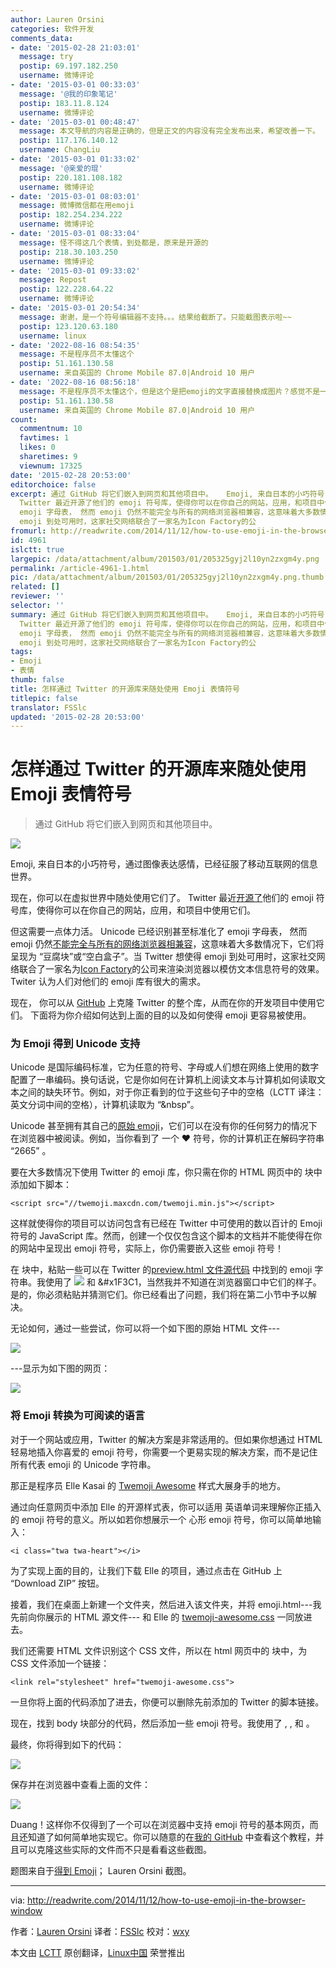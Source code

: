 ```yaml
---
author: Lauren Orsini
categories: 软件开发
comments_data:
- date: '2015-02-28 21:03:01'
  message: try
  postip: 69.197.182.250
  username: 微博评论
- date: '2015-03-01 00:33:03'
  message: '@我的印象笔记'
  postip: 183.11.8.124
  username: 微博评论
- date: '2015-03-01 00:48:47'
  message: 本文导航的内容是正确的，但是正文的内容没有完全发布出来，希望改善一下。
  postip: 117.176.140.12
  username: ChangLiu
- date: '2015-03-01 01:33:02'
  message: '@亲爱的琨'
  postip: 220.181.108.182
  username: 微博评论
- date: '2015-03-01 08:03:01'
  message: 微博微信都在用emoji
  postip: 182.254.234.222
  username: 微博评论
- date: '2015-03-01 08:33:04'
  message: 怪不得这几个表情，到处都是，原来是开源的
  postip: 218.30.103.250
  username: 微博评论
- date: '2015-03-01 09:33:02'
  message: Repost
  postip: 122.228.64.22
  username: 微博评论
- date: '2015-03-01 20:54:34'
  message: 谢谢，是一个符号编辑器不支持。。。结果给截断了。只能截图表示啦~~
  postip: 123.120.63.180
  username: linux
- date: '2022-08-16 08:54:35'
  message: 不是程序员不太懂这个
  postip: 51.161.130.58
  username: 来自英国的 Chrome Mobile 87.0|Android 10 用户
- date: '2022-08-16 08:56:18'
  message: 不是程序员不太懂这个，但是这个是把emoji的文字直接替换成图片？感觉不是一个好方法，因为这样绘文字就不再是文字。最好的方法难道不是通过字体的方式去实现？例如WOFF？
  postip: 51.161.130.58
  username: 来自英国的 Chrome Mobile 87.0|Android 10 用户
count:
  commentnum: 10
  favtimes: 1
  likes: 0
  sharetimes: 9
  viewnum: 17325
date: '2015-02-28 20:53:00'
editorchoice: false
excerpt: 通过 GitHub 将它们嵌入到网页和其他项目中。   Emoji, 来自日本的小巧符号，通过图像表达感情，已经征服了移动互联网的信息世界。 现在，你可以在虚拟世界中随处使用它们了。
  Twitter 最近开源了他们的 emoji 符号库，使得你可以在你自己的网站，应用，和项目中使用它们。 但这需要一点体力活。 Unicode 已经识别甚至标准化了
  emoji 字母表， 然而 emoji 仍然不能完全与所有的网络浏览器相兼容，这意味着大多数情况下，它们将呈现为 豆腐块或空白盒子。当 Twitter 想使得
  emoji 到处可用时，这家社交网络联合了一家名为Icon Factory的公
fromurl: http://readwrite.com/2014/11/12/how-to-use-emoji-in-the-browser-window
id: 4961
islctt: true
largepic: /data/attachment/album/201503/01/205325gyj2l10yn2zxgm4y.png
permalink: /article-4961-1.html
pic: /data/attachment/album/201503/01/205325gyj2l10yn2zxgm4y.png.thumb.jpg
related: []
reviewer: ''
selector: ''
summary: 通过 GitHub 将它们嵌入到网页和其他项目中。   Emoji, 来自日本的小巧符号，通过图像表达感情，已经征服了移动互联网的信息世界。 现在，你可以在虚拟世界中随处使用它们了。
  Twitter 最近开源了他们的 emoji 符号库，使得你可以在你自己的网站，应用，和项目中使用它们。 但这需要一点体力活。 Unicode 已经识别甚至标准化了
  emoji 字母表， 然而 emoji 仍然不能完全与所有的网络浏览器相兼容，这意味着大多数情况下，它们将呈现为 豆腐块或空白盒子。当 Twitter 想使得
  emoji 到处可用时，这家社交网络联合了一家名为Icon Factory的公
tags:
- Emoji
- 表情
thumb: false
title: 怎样通过 Twitter 的开源库来随处使用 Emoji 表情符号
titlepic: false
translator: FSSlc
updated: '2015-02-28 20:53:00'
---
```


怎样通过 Twitter 的开源库来随处使用 Emoji 表情符号
=================================



> 
> 通过 GitHub 将它们嵌入到网页和其他项目中。
> 
> 
> 


![](/data/attachment/album/201503/01/205325gyj2l10yn2zxgm4y.png)


Emoji, 来自日本的小巧符号，通过图像表达感情，已经征服了移动互联网的信息世界。


现在，你可以在虚拟世界中随处使用它们了。 Twitter 最近[开源了](https://blog.twitter.com/2014/open-sourcing-twitter-emoji-for-everyone)他们的 emoji 符号库，使得你可以在你自己的网站，应用，和项目中使用它们。


但这需要一点体力活。 Unicode 已经识别甚至标准化了 emoji 字母表， 然而 emoji 仍然[不能完全与所有的网络浏览器相兼容](http://www.unicode.org/reports/tr51/full-emoji-list.html)，这意味着大多数情况下，它们将呈现为 “豆腐块”或“空白盒子”。当 Twitter 想使得 emoji 到处可用时，这家社交网络联合了一家名为[Icon Factory](https://twitter.com/iconfactory)的公司来渲染浏览器以模仿文本信息符号的效果。Twiter 认为人们对他们的 emoji 库有很大的需求。


现在， 你可以从 [GitHub](https://github.com/twitter/twemoji) 上克隆 Twitter 的整个库，从而在你的开发项目中使用它们。 下面将为你介绍如何达到上面的目的以及如何使得 emoji 更容易被使用。


### 为 Emoji 得到 Unicode 支持


Unicode 是国际编码标准，它为任意的符号、字母或人们想在网络上使用的数字配置了一串编码。换句话说，它是你如何在计算机上阅读文本与计算机如何读取文本之间的缺失环节。例如，对于你正看到的位于这些句子中的空格（LCTT 译注：英文分词中间的空格），计算机读取为 “&nbsp”。


Unicode 甚至拥有其自己的[原始 emoji](http://www.unicode.org/reports/tr51/full-emoji-list.html)，它们可以在没有你的任何努力的情况下在浏览器中被阅读。例如，当你看到了 一个 ❤ 符号，你的计算机正在解码字符串 “2665” 。


要在大多数情况下使用 Twitter 的 emoji 库，你只需在你的 HTML 网页中的 <head>块中添加如下脚本：



```
<script src="//twemoji.maxcdn.com/twemoji.min.js"></script>

```

这样就使得你的项目可以访问包含有已经在 Twitter 中可使用的数以百计的 Emoji 符号的 JavaScript 库。然而，创建一个仅仅包含这个脚本的文档并不能使得在你的网站中呈现出 emoji 符号，实际上，你仍需要嵌入这些 emoji 符号！


在 <body>块中，粘贴一些可以在 Twitter 的[preview.html 文件源代码](https://github.com/twitter/twemoji/blob/gh-pages/preview.html) 中找到的 emoji 字符串。我使用了 ![](/data/attachment/album/201503/01/205259v5c8mhyzcinn43hy.png) 和 &#x1F3C1，当然我并不知道在浏览器窗口中它们的样子。是的，你必须粘贴并猜测它们。你已经看出了问题，我们将在第二小节中予以解决。


无论如何，通过一些尝试，你可以将一个如下图的原始 HTML 文件---


![](/data/attachment/album/201503/01/205332ff1vf82k13o18t92.png)


---显示为如下图的网页：


![](/data/attachment/album/201503/01/205334iei6li3wvl3vl6tr.png)


### 将 Emoji 转换为可阅读的语言


对于一个网站或应用，Twitter 的解决方案是非常适用的。但如果你想通过 HTML 轻易地插入你喜爱的 emoji 符号，你需要一个更易实现的解决方案，而不是记住所有代表 emoji 的 Unicode 字符串。


那正是程序员 Elle Kasai 的 [Twemoji Awesome](http://ellekasai.github.io/twemoji-awesome/) 样式大展身手的地方。


通过向任意网页中添加 Elle 的开源样式表，你可以适用 英语单词来理解你正插入的 emoji 符号的意义。所以如若你想展示一个 心形 emoji 符号，你可以简单地输入：



```
<i class="twa twa-heart"></i>

```

为了实现上面的目的，让我们下载 Elle 的项目，通过点击在 GitHub 上 “Download ZIP” 按钮。


接着，我们在桌面上新建一个文件夹，然后进入该文件夹，并将 emoji.html---我先前向你展示的 HTML 源文件--- 和 Elle 的 [twemoji-awesome.css](https://github.com/ellekasai/twemoji-awesome/blob/gh-pages/twemoji-awesome.css) 一同放进去。


我们还需要 HTML 文件识别这个 CSS 文件，所以在 html 网页中的 <head> 块中，为 CSS 文件添加一个链接：



```
<link rel="stylesheet" href="twemoji-awesome.css">

```

一旦你将上面的代码添加了进去，你便可以删除先前添加的 Twitter 的脚本链接。


现在，找到 body 块部分的代码，然后添加一些 emoji 符号。我使用了 <i class="twa twa-sparkling-heart"></i>, <i class="twa twa-exclamation"></i>, <i class="twa twa-lg twa-sparkles"></i> 和 <i class="twa twa-beer"></i>。


最终，你将得到如下的代码：


![](/data/attachment/album/201503/01/205336rpl22xbdxl2ixljx.png)


保存并在浏览器中查看上面的文件：


![](/data/attachment/album/201503/01/205337gn1jaazgj47jnfcf.png)


Duang！这样你不仅得到了一个可以在浏览器中支持 emoji 符号的基本网页，而且还知道了如何简单地实现它。你可以随意的在[我的 GitHub](https://github.com/laurenorsini/Emoji-Everywhere) 中查看这个教程，并且可以克隆这些实际的文件而不只是看看这些截图。


题图来自于[得到 Emoji](http://getemoji.com/)； Lauren Orsini 截图。




---


via: <http://readwrite.com/2014/11/12/how-to-use-emoji-in-the-browser-window>


作者：[Lauren Orsini](http://readwrite.com/author/lauren-orsini) 译者：[FSSlc](https://github.com/FSSlc) 校对：[wxy](https://github.com/wxy)


本文由 [LCTT](https://github.com/LCTT/TranslateProject) 原创翻译，[Linux中国](http://linux.cn/) 荣誉推出